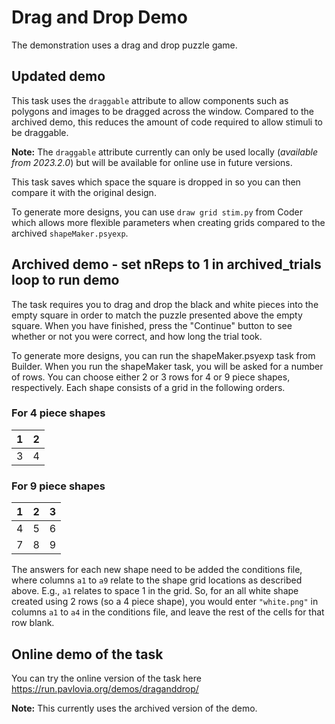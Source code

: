 Drag and Drop Demo
==================
The demonstration uses a drag and drop puzzle game. 

## Updated demo
This task uses the `draggable` attribute to allow components such as polygons and images to be dragged across the window. Compared to the archived demo, this reduces the amount of code required to allow stimuli to be draggable.

**Note:** The `draggable` attribute currently can only be used locally (*available from 2023.2.0*) but will be available for online use in future versions.

This task saves which space the square is dropped in so you can then compare it with the original design.

To generate more designs, you can use `draw grid stim.py` from Coder which allows more flexible parameters when creating grids compared to the archived `shapeMaker.psyexp`.


## Archived demo - set nReps to 1 in archived_trials loop to run demo

The task requires you to drag and drop the black and white pieces into the empty square in order to match the puzzle presented above the empty square. 
When you have finished, press the "Continue" button to see whether or not you were correct, and how long the trial took.

To generate more designs, you can run the shapeMaker.psyexp task from Builder. When you run the shapeMaker task, you will be asked for a number of rows. You can choose either 2 or 3 rows for 4 or 9 piece shapes, respectively. Each shape consists of a grid in the following orders. 

### For 4 piece shapes
| 1 | 2 |
| --| --|
| 3 | 4 |

### For 9 piece shapes
| 1 | 2 | 3 |
| --| --| --|
| 4 | 5 | 6 |
| 7 | 8 | 9 |

The answers for each new shape need to be added the conditions file, where columns `a1` to `a9` relate to the shape grid locations as described above. E.g., `a1` relates to space 1 in the grid. So, for an all white shape created using 2 rows (so a 4 piece shape),  you would enter `"white.png"` in columns `a1` to `a4` in the conditions file, 
and leave the rest of the cells for that row blank.

## Online demo of the task

You can try the online version of the task here https://run.pavlovia.org/demos/draganddrop/

**Note:** This currently uses the archived version of the demo.